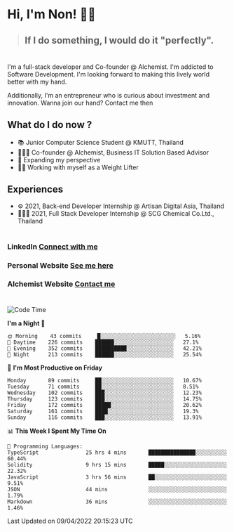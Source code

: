 # Hi, I'm Non! 🖐🏻

> ## If I do something, I would do it "perfectly".

#

I'm a full-stack developer and Co-founder @ Alchemist. I'm addicted to Software Development. I'm looking forward to making this lively world better with my hand.

Additionally, I'm an entrepreneur who is curious about investment and innovation. Wanna join our hand? Contact me then

## What do I do now ?

- 📚 Junior Computer Science Student @ KMUTT, Thailand
- 🧑🏻‍💻 Co-founder @ Alchemist, Business IT Solution Based Advisor
- 🌈 Expanding my perspective
- 🏋🏻 Working with myself as a Weight Lifter

## Experiences

- ⚙️ 2021, Back-end Developer Internship @ Artisan Digital Asia, Thailand
- 🧑🏻‍💻 2021, Full Stack Developer Internship @ SCG Chemical Co.Ltd., Thailand

#

### LinkedIn [Connect with me](https://www.linkedin.com/in/non-nontra/)

### Personal Website [See me here](https://nonnontra.com/)

### Alchemist Website [Contact me](https://alchemist-softwarehouse.co/)

#

<!--START_SECTION:waka-->
![Code Time](http://img.shields.io/badge/Code%20Time-1%2C521%20hrs%2059%20mins-blue)

**I'm a Night 🦉** 

```text
🌞 Morning    43 commits     █░░░░░░░░░░░░░░░░░░░░░░░░   5.16% 
🌆 Daytime    226 commits    ██████░░░░░░░░░░░░░░░░░░░   27.1% 
🌃 Evening    352 commits    ██████████░░░░░░░░░░░░░░░   42.21% 
🌙 Night      213 commits    ██████░░░░░░░░░░░░░░░░░░░   25.54%

```
📅 **I'm Most Productive on Friday** 

```text
Monday       89 commits     ██░░░░░░░░░░░░░░░░░░░░░░░   10.67% 
Tuesday      71 commits     ██░░░░░░░░░░░░░░░░░░░░░░░   8.51% 
Wednesday    102 commits    ███░░░░░░░░░░░░░░░░░░░░░░   12.23% 
Thursday     123 commits    ███░░░░░░░░░░░░░░░░░░░░░░   14.75% 
Friday       172 commits    █████░░░░░░░░░░░░░░░░░░░░   20.62% 
Saturday     161 commits    ████░░░░░░░░░░░░░░░░░░░░░   19.3% 
Sunday       116 commits    ███░░░░░░░░░░░░░░░░░░░░░░   13.91%

```


📊 **This Week I Spent My Time On** 

```text
💬 Programming Languages: 
TypeScript               25 hrs 4 mins       ███████████████░░░░░░░░░░   60.44% 
Solidity                 9 hrs 15 mins       █████░░░░░░░░░░░░░░░░░░░░   22.32% 
JavaScript               3 hrs 56 mins       ██░░░░░░░░░░░░░░░░░░░░░░░   9.51% 
JSON                     44 mins             ░░░░░░░░░░░░░░░░░░░░░░░░░   1.79% 
Markdown                 36 mins             ░░░░░░░░░░░░░░░░░░░░░░░░░   1.46%

```


 Last Updated on 09/04/2022 20:15:23 UTC
<!--END_SECTION:waka-->
